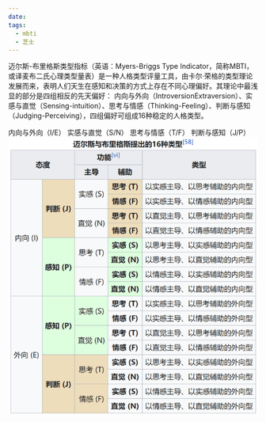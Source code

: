 ```yaml
---
date: 
tags:
  - mbti
  - 芝士
---
```

迈尔斯-布里格斯类型指标（英语：Myers-Briggs Type Indicator，简称MBTI，或译麦布二氏心理类型量表）是一种人格类型评量工具，由卡尔·荣格的类型理论发展而来，表明人们天生在感知和决策的方式上存在不同心理偏好。其理论中最浅显的部分是四组相反的先天偏好：
内向与外向（IntroversionExtraversion）、实感与直觉（Sensing-intuition）、思考与情感（Thinking-Feeling）、判断与感知（Judging-Perceiving），四组偏好可组成16种稳定的人格类型。

内向与外向（I/E）
实感与直觉（S/N）
思考与情感（T/F）
判断与感知（J/P）
![](https://raw.githubusercontent.com/haoye11/image/main/img/20250104182958577.png)
